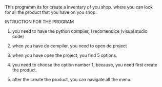 This programm its for create a inventary of you shop. where you can look for all the product that you have on you shop.

INTRUCTION FOR THE PROGRAM

1. you need to have the python compiler, I recomendice (visual studio code)
2. when you have de compiler, you need to open de project

3. when you have open the project, you find 5 options.
4. you need to choose the option namber 1, because, you need first create the product.
5. after the create the product, you can navigate all the menu.
